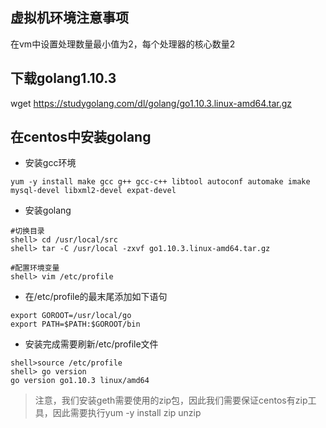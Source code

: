 ## 虚拟机环境注意事项

在vm中设置处理数量最小值为2，每个处理器的核心数量2

## 下载golang1.10.3

wget https://studygolang.com/dl/golang/go1.10.3.linux-amd64.tar.gz


## 在centos中安装golang

* 安装gcc环境

```
yum -y install make gcc g++ gcc-c++ libtool autoconf automake imake mysql-devel libxml2-devel expat-devel
```

* 安装golang

```
#切换目录
shell> cd /usr/local/src
shell> tar -C /usr/local -zxvf go1.10.3.linux-amd64.tar.gz

#配置环境变量
shell> vim /etc/profile
```


* 在/etc/profile的最末尾添加如下语句

```
export GOROOT=/usr/local/go
export PATH=$PATH:$GOROOT/bin
```

* 安装完成需要刷新/etc/profile文件

```
shell>source /etc/profile
shell> go version 
go version go1.10.3 linux/amd64
```

> 注意，我们安装geth需要使用的zip包，因此我们需要保证centos有zip工具，因此需要执行yum -y install zip unzip 
